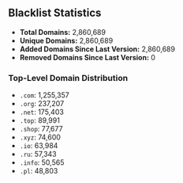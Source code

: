 ## Blacklist Statistics

- **Total Domains:** 2,860,689
- **Unique Domains:** 2,860,689
- **Added Domains Since Last Version:** 2,860,689
- **Removed Domains Since Last Version:** 0

### Top-Level Domain Distribution

-  `.com`: 1,255,357
-  `.org`: 237,207
-  `.net`: 175,403
-  `.top`: 89,991
-  `.shop`: 77,677
-  `.xyz`: 74,600
-  `.io`: 63,984
-  `.ru`: 57,343
-  `.info`: 50,565
-  `.pl`: 48,803
